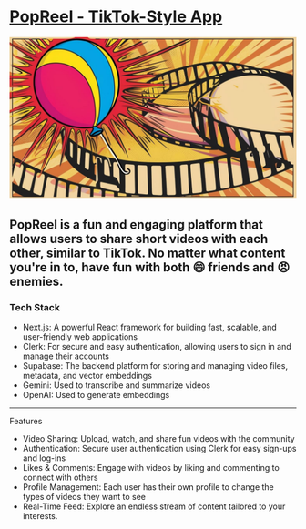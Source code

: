 # [PopReel - TikTok-Style App](https://popreel-eight.vercel.app/)

![popreel image](popreel-image.jpg)

PopReel is a fun and engaging platform that allows users to share short videos with each other, similar to TikTok. No matter what content you're in to, have fun with both :smile: friends and :angry: enemies.
---

### Tech Stack
- Next.js: A powerful React framework for building fast, scalable, and user-friendly web applications
- Clerk: For secure and easy authentication, allowing users to sign in and manage their accounts
- Supabase: The backend platform for storing and managing video files, metadata, and vector embeddings
- Gemini: Used to transcribe and summarize videos
- OpenAI: Used to generate embeddings
---

Features
- Video Sharing: Upload, watch, and share fun videos with the community
- Authentication: Secure user authentication using Clerk for easy sign-ups and log-ins
- Likes & Comments: Engage with videos by liking and commenting to connect with others
- Profile Management: Each user has their own profile to change the types of videos they want to see
- Real-Time Feed: Explore an endless stream of content tailored to your interests. 
